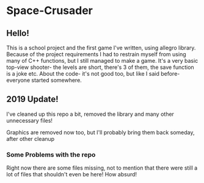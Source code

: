 # Space-Crusader

## Hello!
This is a school project and the first game I've written, using allegro library.
Because of the project requirements I had to restrain myself from using many of C++ functions, but I still managed to make a game.
It's a very basic top-view shooter- the levels are short, there's 3 of them, the save function is a joke etc.
About the code- it's not good too, but like I said before- everyone started somewhere.

## 2019 Update!
I've cleaned up this repo a bit, removed the library and many other unnecessary files!

Graphics are removed now too, but I'll probably bring them back someday, after other cleanup

### Some Problems with the repo
Right now there are some files missing, not to mention that there were still a lot of files that shouldn't even be here! How absurd!
